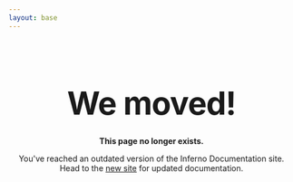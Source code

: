 ```yaml
---
layout: base
---
```


<style type="text/css" media="screen">
  .container {
    margin: 10px auto;
    max-width: 600px;
    text-align: center;
    height: 100%;
  }

  h1 {
    margin: 30px 0;
    margin-top: 20%;
    font-size: 4em;
    line-height: 1;
    letter-spacing: -1px;
  }
</style>

<div class="container">
  <h1>We moved!</h1>

  <p><strong> This page no longer exists.</strong></p>
  <p>You've reached an outdated version of the Inferno Documentation site. Head to the <a href="https://inferno-framework.github.io/docs/">new site</a> for updated documentation.</p>
</div>
